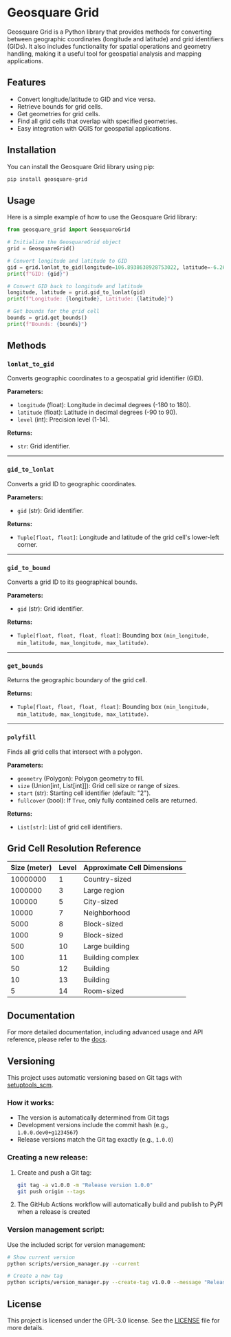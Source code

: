# Geosquare Grid

Geosquare Grid is a Python library that provides methods for converting between geographic coordinates (longitude and latitude) and grid identifiers (GIDs). It also includes functionality for spatial operations and geometry handling, making it a useful tool for geospatial analysis and mapping applications.

## Features

- Convert longitude/latitude to GID and vice versa.
- Retrieve bounds for grid cells.
- Get geometries for grid cells.
- Find all grid cells that overlap with specified geometries.
- Easy integration with QGIS for geospatial applications.

## Installation

You can install the Geosquare Grid library using pip:

```bash
pip install geosquare-grid
```

## Usage

Here is a simple example of how to use the Geosquare Grid library:

```python
from geosquare_grid import GeosquareGrid

# Initialize the GeosquareGrid object
grid = GeosquareGrid()

# Convert longitude and latitude to GID
gid = grid.lonlat_to_gid(longitude=106.8938638928753022, latitude=-6.2608983083383016, level=5)
print(f"GID: {gid}")

# Convert GID back to longitude and latitude
longitude, latitude = grid.gid_to_lonlat(gid)
print(f"Longitude: {longitude}, Latitude: {latitude}")

# Get bounds for the grid cell
bounds = grid.get_bounds()
print(f"Bounds: {bounds}")
```

## Methods

### `lonlat_to_gid`
Converts geographic coordinates to a geospatial grid identifier (GID).

**Parameters:**
- `longitude` (float): Longitude in decimal degrees (-180 to 180).
- `latitude` (float): Latitude in decimal degrees (-90 to 90).
- `level` (int): Precision level (1-14).

**Returns:**
- `str`: Grid identifier.

---

### `gid_to_lonlat`
Converts a grid ID to geographic coordinates.

**Parameters:**
- `gid` (str): Grid identifier.

**Returns:**
- `Tuple[float, float]`: Longitude and latitude of the grid cell's lower-left corner.

---

### `gid_to_bound`
Converts a grid ID to its geographical bounds.

**Parameters:**
- `gid` (str): Grid identifier.

**Returns:**
- `Tuple[float, float, float, float]`: Bounding box `(min_longitude, min_latitude, max_longitude, max_latitude)`.

---

### `get_bounds`
Returns the geographic boundary of the grid cell.

**Returns:**
- `Tuple[float, float, float, float]`: Bounding box `(min_longitude, min_latitude, max_longitude, max_latitude)`.

---

### `polyfill`
Finds all grid cells that intersect with a polygon.

**Parameters:**
- `geometry` (Polygon): Polygon geometry to fill.
- `size` (Union[int, List[int]]): Grid cell size or range of sizes.
- `start` (str): Starting cell identifier (default: "2").
- `fullcover` (bool): If `True`, only fully contained cells are returned.

**Returns:**
- `List[str]`: List of grid cell identifiers.

## Grid Cell Resolution Reference

| Size (meter) | Level | Approximate Cell Dimensions |
|----------|-------|----------------------------|
| 10000000 | 1     | Country-sized              |
| 1000000  | 3     | Large region               |
| 100000   | 5     | City-sized                 |
| 10000    | 7     | Neighborhood               |
| 5000     | 8     | Block-sized                |
| 1000     | 9     | Block-sized                |
| 500      | 10    | Large building             |
| 100      | 11    | Building complex           |
| 50       | 12    | Building                   |
| 10       | 13    | Building                   |
| 5        | 14    | Room-sized                 |

## Documentation

For more detailed documentation, including advanced usage and API reference, please refer to the [docs](docs/index.rst).

## Versioning

This project uses automatic versioning based on Git tags with [setuptools_scm](https://github.com/pypa/setuptools_scm/). 

### How it works:
- The version is automatically determined from Git tags
- Development versions include the commit hash (e.g., `1.0.0.dev0+g1234567`)
- Release versions match the Git tag exactly (e.g., `1.0.0`)

### Creating a new release:
1. Create and push a Git tag:
   ```bash
   git tag -a v1.0.0 -m "Release version 1.0.0"
   git push origin --tags
   ```
2. The GitHub Actions workflow will automatically build and publish to PyPI when a release is created

### Version management script:
Use the included script for version management:
```bash
# Show current version
python scripts/version_manager.py --current

# Create a new tag
python scripts/version_manager.py --create-tag v1.0.0 --message "Release version 1.0.0"
```

## License

This project is licensed under the GPL-3.0 license. See the [LICENSE](LICENSE) file for more details.

